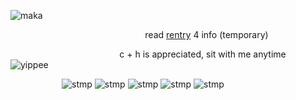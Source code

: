 ![maka](https://media.discordapp.net/attachments/1174985452168687659/1224793785989337253/07233803-42D1-49C6-8A57-4939AC5B42A4.gif?ex=661ec91a&is=660c541a&hm=8b3eaa45f5fc692f921595899d13f1d0ce5609f25892455cd334ce479bc94e5c&)

⠀⠀⠀⠀⠀⠀⠀⠀⠀⠀⠀⠀⠀⠀⠀⠀⠀⠀⠀⠀⠀read [rentry](https://rentry.co/chanstarterguide) 4 info (temporary)

⠀⠀⠀⠀⠀⠀⠀⠀⠀⠀⠀⠀⠀⠀⠀⠀⠀c + h is appreciated, sit with me anytime ![yippee](https://yokai.crd.co/assets/images/gallery25/cafc03cc.gif?v=b4df531c)

⠀⠀⠀⠀⠀⠀⠀⠀![stmp](https://y2k.neocities.org/stamps/tumblr_pcagk9LdEg1wpplaao5_100.gif) ![stmp](https://y2k.neocities.org/stamps/my_memory_sucks_by_renatalmar.png) ![stmp](https://y2k.neocities.org/stamps/tumblr_inline_oxvqwgdLQk1rv0j40_500.gif) ![stmp](https://wilardo.crd.co/assets/images/gallery16/25e00977_original.png?v=b62e9456) ![stmp](https://wilardo.crd.co/assets/images/gallery13/e3101c12_original.gif?v=b62e9456)
